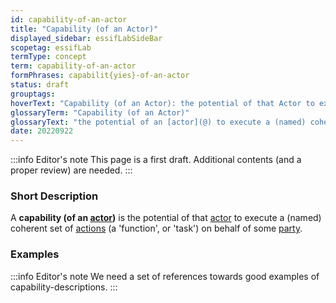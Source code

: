 ```yaml
---
id: capability-of-an-actor
title: "Capability (of an Actor)"
displayed_sidebar: essifLabSideBar
scopetag: essifLab
termType: concept
term: capability-of-an-actor
formPhrases: capabilit{yies}-of-an-actor
status: draft
grouptags:
hoverText: "Capability (of an Actor): the potential of that Actor to execute a (named) coherent set of Actions (a 'function', or 'task') on behalf of some Party."
glossaryTerm: "Capability (of an Actor)"
glossaryText: "the potential of an [actor](@) to execute a (named) coherent set of [action](@) (a 'function', or 'task') on behalf of some [party](@)."
date: 20220922
---
```


:::info Editor's note
This page is a first draft. Additional contents (and a proper review) are needed.
:::
### Short Description
A **capability (of an [actor](@))** is the potential of that [actor](@) to execute a (named) coherent set of [actions](@) (a 'function', or 'task') on behalf of some [party](@).

### Examples

:::info Editor's note
We need a set of references towards good examples of capability-descriptions.
:::
